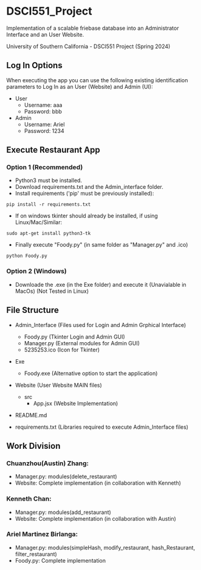 # DSCI551_Project
Implementation of a scalable friebase database into an Administrator Interface and an User Website.

University of Southern California - DSCI551 Project (Spring 2024)

## Log In Options

When executing the app you can use the following existing identification parameters to Log In as an User (Website) and Admin (UI):

  - User 
    - Username: aaa
    - Password: bbb
  - Admin
    - Username: Ariel
    - Password: 1234

## Execute Restaurant App
### Option 1 (Recommended)
  - Python3 must be installed.
  - Download requirements.txt and the Admin_interface folder.
  - Install requirements ('pip' must be previously installed):
```shell
pip install -r requirements.txt
```
  - If on windows tkinter should already be installed, if using Linux/Mac/Similar:
```shell
sudo apt-get install python3-tk
```
  - Finally execute "Foody.py" (in same folder as "Manager.py" and .ico)
```shell
python Foody.py
```
### Option 2 (Windows)
  - Downloade the .exe (in the Exe folder) and execute it (Unavialable in MacOs) (Not Tested in Linux)

## File Structure
  - Admin_Interface (Files used for Login and Admin Grphical Interface)
    - Foody.py (Tkinter Login and Admin GUI)
    - Manager.py (External modules for Admin GUI)
    - 5235253.ico (Icon for Tkinter)

  - Exe
    - Foody.exe (Alternative option to start the application)

  - Website (User Website MAIN files) 
    - src
      - App.jsx (Website Implementation)
   
  - README.md
      
  - requirements.txt (Libraries required to execute Admin_Interface files)
    



## Work Division
### Chuanzhou(Austin) Zhang:
  - Manager.py: modules(delete_restaurant)
  - Website: Complete implementation (in collaboration with Kenneth)

### Kenneth Chan:
  - Manager.py: modules(add_restaurant)
  - Website: Complete implementation (in collaboration with Austin)

### Ariel Martinez Birlanga:
  - Manager.py: modules(simpleHash, modify_restaurant, hash_Restaurant, filter_restaurant)
  - Foody.py: Complete implementation
